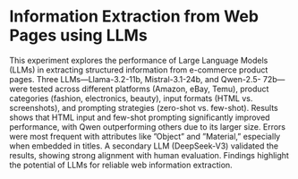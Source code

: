 # Information Extraction from Web Pages using LLMs
This experiment explores the performance of Large Language
Models (LLMs) in extracting structured information from e-commerce product
pages. Three LLMs—Llama-3.2-11b, Mistral-3.1-24b, and Qwen-2.5-
72b—were tested across different platforms (Amazon, eBay, Temu), product
categories (fashion, electronics, beauty), input formats (HTML vs. screenshots),
and prompting strategies (zero-shot vs. few-shot). Results shows
that HTML input and few-shot prompting significantly improved performance,
with Qwen outperforming others due to its larger size. Errors were
most frequent with attributes like ”Object” and ”Material,” especially when
embedded in titles. A secondary LLM (DeepSeek-V3) validated the results,
showing strong alignment with human evaluation. Findings highlight the
potential of LLMs for reliable web information extraction.
